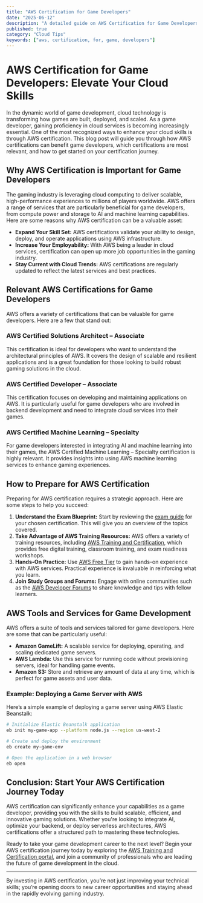 ```yaml
---
title: "AWS Certification for Game Developers"
date: "2025-06-12"
description: "A detailed guide on AWS Certification for Game Developers"
published: true
category: "Cloud Tips"
keywords: ["aws, certification, for, game, developers"]
---
```


# AWS Certification for Game Developers: Elevate Your Cloud Skills

In the dynamic world of game development, cloud technology is transforming how games are built, deployed, and scaled. As a game developer, gaining proficiency in cloud services is becoming increasingly essential. One of the most recognized ways to enhance your cloud skills is through AWS certification. This blog post will guide you through how AWS certifications can benefit game developers, which certifications are most relevant, and how to get started on your certification journey.

## Why AWS Certification is Important for Game Developers

The gaming industry is leveraging cloud computing to deliver scalable, high-performance experiences to millions of players worldwide. AWS offers a range of services that are particularly beneficial for game developers, from compute power and storage to AI and machine learning capabilities. Here are some reasons why AWS certification can be a valuable asset:

- **Expand Your Skill Set:** AWS certifications validate your ability to design, deploy, and operate applications using AWS infrastructure.
- **Increase Your Employability:** With AWS being a leader in cloud services, certification can open up more job opportunities in the gaming industry.
- **Stay Current with Cloud Trends:** AWS certifications are regularly updated to reflect the latest services and best practices.

## Relevant AWS Certifications for Game Developers

AWS offers a variety of certifications that can be valuable for game developers. Here are a few that stand out:

### AWS Certified Solutions Architect – Associate

This certification is ideal for developers who want to understand the architectural principles of AWS. It covers the design of scalable and resilient applications and is a great foundation for those looking to build robust gaming solutions in the cloud.

### AWS Certified Developer – Associate

This certification focuses on developing and maintaining applications on AWS. It is particularly useful for game developers who are involved in backend development and need to integrate cloud services into their games.

### AWS Certified Machine Learning – Specialty

For game developers interested in integrating AI and machine learning into their games, the AWS Certified Machine Learning – Specialty certification is highly relevant. It provides insights into using AWS machine learning services to enhance gaming experiences.

## How to Prepare for AWS Certification

Preparing for AWS certification requires a strategic approach. Here are some steps to help you succeed:

1. **Understand the Exam Blueprint:** Start by reviewing the [exam guide](https://aws.amazon.com/certification/) for your chosen certification. This will give you an overview of the topics covered.
2. **Take Advantage of AWS Training Resources:** AWS offers a variety of training resources, including [AWS Training and Certification](https://aws.amazon.com/training/), which provides free digital training, classroom training, and exam readiness workshops.
3. **Hands-On Practice:** Use [AWS Free Tier](https://aws.amazon.com/free/) to gain hands-on experience with AWS services. Practical experience is invaluable in reinforcing what you learn.
4. **Join Study Groups and Forums:** Engage with online communities such as the [AWS Developer Forums](https://forums.aws.amazon.com/) to share knowledge and tips with fellow learners.

## AWS Tools and Services for Game Development

AWS offers a suite of tools and services tailored for game developers. Here are some that can be particularly useful:

- **Amazon GameLift:** A scalable service for deploying, operating, and scaling dedicated game servers.
- **AWS Lambda:** Use this service for running code without provisioning servers, ideal for handling game events.
- **Amazon S3:** Store and retrieve any amount of data at any time, which is perfect for game assets and user data.

### Example: Deploying a Game Server with AWS

Here’s a simple example of deploying a game server using AWS Elastic Beanstalk:

```bash
# Initialize Elastic Beanstalk application
eb init my-game-app --platform node.js --region us-west-2

# Create and deploy the environment
eb create my-game-env

# Open the application in a web browser
eb open
```

## Conclusion: Start Your AWS Certification Journey Today

AWS certification can significantly enhance your capabilities as a game developer, providing you with the skills to build scalable, efficient, and innovative gaming solutions. Whether you're looking to integrate AI, optimize your backend, or deploy serverless architectures, AWS certifications offer a structured path to mastering these technologies.

Ready to take your game development career to the next level? Begin your AWS certification journey today by exploring the [AWS Training and Certification portal](https://aws.amazon.com/training/), and join a community of professionals who are leading the future of game development in the cloud.

---

By investing in AWS certification, you’re not just improving your technical skills; you’re opening doors to new career opportunities and staying ahead in the rapidly evolving gaming industry.